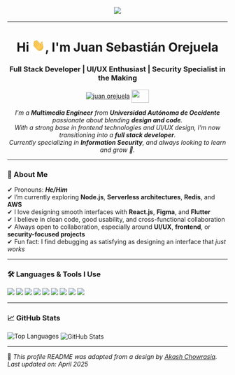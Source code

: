 <p align="center">
  <img src="https://github.com/thompsonemerson/thompsonemerson/raw/master/cover-thompson.png" height="200"/>
</p>
<hr>
<h1 align="center">Hi <img src="https://raw.githubusercontent.com/ABSphreak/ABSphreak/master/gifs/Hi.gif" width="30px">, I'm Juan Sebastián Orejuela</h1>
<h3 align="center">Full Stack Developer | UI/UX Enthusiast | Security Specialist in the Making</h3>

<p align="center">
<a href="https://www.linkedin.com/in/juan-sebastian-orejuela-desarrollador-frontend/" target="blank"><img align="center" src="https://cdn.jsdelivr.net/npm/simple-icons@3.0.1/icons/linkedin.svg" alt="juan orejuela" height="30" width="40" /></a>
<a href = "mailto:orejuelajuansebastian@gmail.com"><img align="center" src="https://simpleicons.org/icons/gmail.svg" height="30" width="40" /></a>
</p>

<p align="center">
  <em>
    I'm a <b>Multimedia Engineer</b> from <b>Universidad Autónoma de Occidente</b> passionate about blending <b>design and code</b>.<br>
    With a strong base in frontend technologies and UI/UX design, I’m now transitioning into a <b>full stack developer</b>.<br>
    Currently specializing in <b>Information Security</b>, and always looking to learn and grow 🚀.
  </em>
</p>

---

### 💼 About Me

✔ Pronouns: ***He/Him***  
✔ I’m currently exploring **Node.js**, **Serverless architectures**, **Redis**, and **AWS**  
✔ I love designing smooth interfaces with **React.js**, **Figma**, and **Flutter**  
✔ I believe in clean code, good usability, and cross-functional collaboration  
✔ Always open to collaboration, especially around **UI/UX**, **frontend**, or **security-focused projects**  
✔ Fun fact: I find debugging as satisfying as designing an interface that *just works*

---

### 🛠 Languages & Tools I Use

<!-- Customize icons here -->
<code><img height="50" src="your-custom-icon-path/html5.svg"></code>
<code><img height="50" src="your-custom-icon-path/css3.svg"></code>
<code><img height="50" src="your-custom-icon-path/javascript.svg"></code>
<code><img height="50" src="your-custom-icon-path/react.svg"></code>
<code><img height="50" src="your-custom-icon-path/nodejs.svg"></code>
<code><img height="50" src="your-custom-icon-path/flutter.svg"></code>
<code><img height="50" src="your-custom-icon-path/figma.svg"></code>
<code><img height="50" src="your-custom-icon-path/git.svg"></code>
<code><img height="50" src="your-custom-icon-path/aws.svg"></code>

---

### 📈 GitHub Stats

<p>
<img align="left" src="https://github-readme-stats.vercel.app/api/top-langs/?username=your-github-username&layout=compact" alt="Top Languages" />
</p>

<p>&nbsp;<img align="center" src="https://github-readme-stats.vercel.app/api?username=your-github-username&show_icons=true" alt="GitHub Stats" width="410"/></p>

---

📝 *This profile README was adapted from a design by [Akash Chowrasia](https://github.com/Akash-chowrasia). Last updated on: April 2025*
